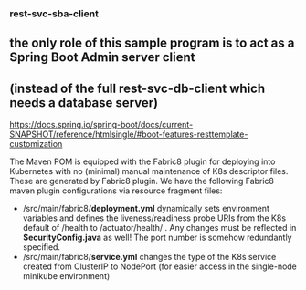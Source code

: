 ### rest-svc-sba-client
## the only role of this sample program is to act as a Spring Boot Admin server client
## (instead of the full rest-svc-db-client which needs a database server)

https://docs.spring.io/spring-boot/docs/current-SNAPSHOT/reference/htmlsingle/#boot-features-resttemplate-customization

The Maven POM is equipped with the Fabric8 plugin for deploying into Kubernetes with no (minimal) manual maintenance of K8s descriptor files.
These are generated by Fabric8 plugin.
We have the following Fabric8 maven plugin configurations via resource fragment files:
* /src/main/fabric8/__deployment.yml__ dynamically sets environment variables and defines the liveness/readiness probe URIs from the K8s default of /health to /actuator/health/ . Any changes must be reflected in __SecurityConfig.java__ as well! The port number is somehow redundantly specified.
* /src/main/fabric8/__service.yml__ changes the type of the K8s service created from ClusterIP to NodePort (for easier access in the single-node minikube environment)
